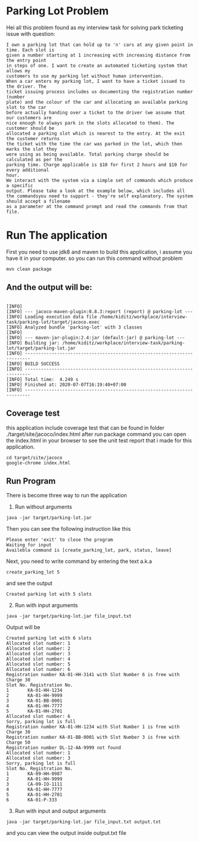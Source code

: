 # Parking Lot Problem
Hei all this problem found as my interview task for solving park ticketing issue with question:
```
I own a parking lot that can hold up to 'n' cars at any given point in time. Each slot is
given a number starting at 1 increasing with increasing distance from the entry point
in steps of one. I want to create an automated ticketing system that allows my
customers to use my parking lot without human intervention.
When a car enters my parking lot, I want to have a ticket issued to the driver. The
ticket issuing process includes us documenting the registration number (number
plate) and the colour of the car and allocating an available parking slot to the car
before actually handing over a ticket to the driver (we assume that our customers are
nice enough to always park in the slots allocated to them). The customer should be
allocated a parking slot which is nearest to the entry. At the exit the customer returns
the ticket with the time the car was parked in the lot, which then marks the slot they
were using as being available. Total parking charge should be calculated as per the
parking time. Charge applicable is $10 for first 2 hours and $10 for every additional
hour.
We interact with the system via a simple set of commands which produce a specific
output. Please take a look at the example below, which includes all the commandsyou need to support - they're self explanatory. The system should accept a filename
as a parameter at the command prompt and read the commands from that file.
```

# Run The application 
First you need to use jdk8 and maven to build this application, i assume you have it in your computer. so you can run this command without problem
```
mvn clean package
```
## And the output will be:
```maven

[INFO] 
[INFO] --- jacoco-maven-plugin:0.8.3:report (report) @ parking-lot ---
[INFO] Loading execution data file /home/kiditz/workplace/interview-task/parking-lot/target/jacoco.exec
[INFO] Analyzed bundle 'parking-lot' with 3 classes
[INFO] 
[INFO] --- maven-jar-plugin:2.4:jar (default-jar) @ parking-lot ---
[INFO] Building jar: /home/kiditz/workplace/interview-task/parking-lot/target/parking-lot.jar
[INFO] ------------------------------------------------------------------------
[INFO] BUILD SUCCESS
[INFO] ------------------------------------------------------------------------
[INFO] Total time:  4.249 s
[INFO] Finished at: 2020-07-07T16:19:40+07:00
[INFO] ------------------------------------------------------------------------
```
## Coverage test
this application include coverage test that can be found in folder ./target/site/jacoco/index.html after run package command
you can open the index.html in your browser to see the unit test report that i made for this application.
```
cd target/site/jacoco
google-chrome index.html
```
## Run Program
There is become three way to run the application
1. Run without arguments
```
java -jar target/parking-lot.jar
```
Then you can see the following instruction like this
```
Please enter 'exit' to close the program
Waiting for input
Availebla command is [create_parking_lot, park, status, leave]
```
Next, you need to write command by entering the text a.k.a
```
create_parking_lot 5
```
and see the output
```
Created parking lot with 5 slots
```

2. Run with input arguments
```
java -jar target/parking-lot.jar file_input.txt
```
Output will be 

```
Created parking lot with 6 slots
Allocated slot number: 1
Allocated slot number: 2
Allocated slot number: 3
Allocated slot number: 4
Allocated slot number: 5
Allocated slot number: 6
Registration number KA-01-HH-3141 with Slot Number 6 is free with Charge 30
Slot No. Registration No.
1		KA-01-HH-1234
2		KA-01-HH-9999
3		KA-01-BB-0001
4		KA-01-HH-7777
5		KA-01-HH-2701
Allocated slot number: 6
Sorry, parking lot is full
Registration number KA-01-HH-1234 with Slot Number 1 is free with Charge 30
Registration number KA-01-BB-0001 with Slot Number 3 is free with Charge 50
Registration number DL-12-AA-9999 not found
Allocated slot number: 1
Allocated slot number: 3
Sorry, parking lot is full
Slot No. Registration No.
1		KA-09-HH-0987
2		KA-01-HH-9999
3		CA-09-IO-1111
4		KA-01-HH-7777
5		KA-01-HH-2701
6		KA-01-P-333
```

3. Run with input and output arguments

```
java -jar target/parking-lot.jar file_input.txt output.txt
```
and you can view the output inside output.txt file
